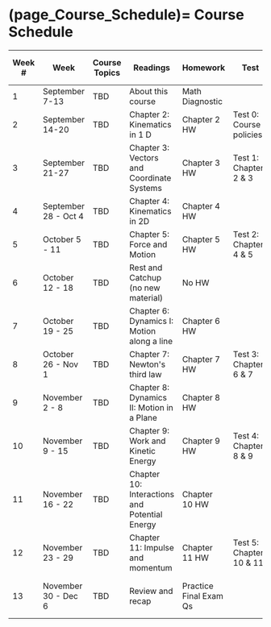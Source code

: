 (page_Course_Schedule)=
Course Schedule
=======================

| Week # | Week                 | Course Topics | Readings                                      | Homework               | Test                     | Bonus Test (Optional)          |
|--------|----------------------|---------------|-----------------------------------------------|------------------------|--------------------------|--------------------------------|
| 1      | September 7-13       | TBD           | About this course                             | Math Diagnostic        |  |                                |
| 2      | September 14-20      | TBD           | Chapter 2: Kinematics in 1 D                  | Chapter 2 HW           | Test 0: Course policies                         |              |
| 3      | September 21-27      | TBD           | Chapter 3: Vectors and Coordinate Systems     | Chapter 3 HW           | Test 1:  Chapters 2 & 3  |                                |
| 4      | September 28 - Oct 4 | TBD           | Chapter 4: Kinematics in 2D                   | Chapter 4 HW           |                          | Bonus Test 1                   |
| 5      | October 5 - 11       | TBD           | Chapter 5: Force and Motion                   | Chapter 5 HW           | Test 2: Chapters 4 & 5   |                                |
| 6      | October 12 - 18      | TBD           | Rest and Catchup (no new material)            | No HW                  |                          |                                |
| 7      | October 19 - 25      | TBD           | Chapter 6: Dynamics I: Motion along a line    | Chapter 6 HW           |                          | Bonus Test 2                   |
| 8      | October 26 - Nov 1   | TBD           | Chapter 7: Newton's third law                 | Chapter 7 HW           | Test 3: Chapters 6 & 7   |                                |
| 9      | November 2 - 8       | TBD           | Chapter 8: Dynamics II: Motion in a Plane     | Chapter 8 HW           |                          | Bonus Test 3                   |
| 10     | November 9 - 15      | TBD           | Chapter 9: Work and Kinetic Energy            | Chapter 9 HW           | Test 4: Chapters 8 & 9   |                                |
| 11     | November 16 - 22     | TBD           | Chapter 10: Interactions and Potential Energy | Chapter 10 HW          |                          | Bonus Test 4                   |
| 12     | November 23 - 29     | TBD           | Chapter 11: Impulse and momentum              | Chapter 11 HW          | Test 5: Chapters 10 & 11 |                                |
| 13     | November 30 - Dec 6  | TBD           | Review and recap                              | Practice Final Exam Qs |                          | Diagnostic (Post) Bonus Test 5 |

